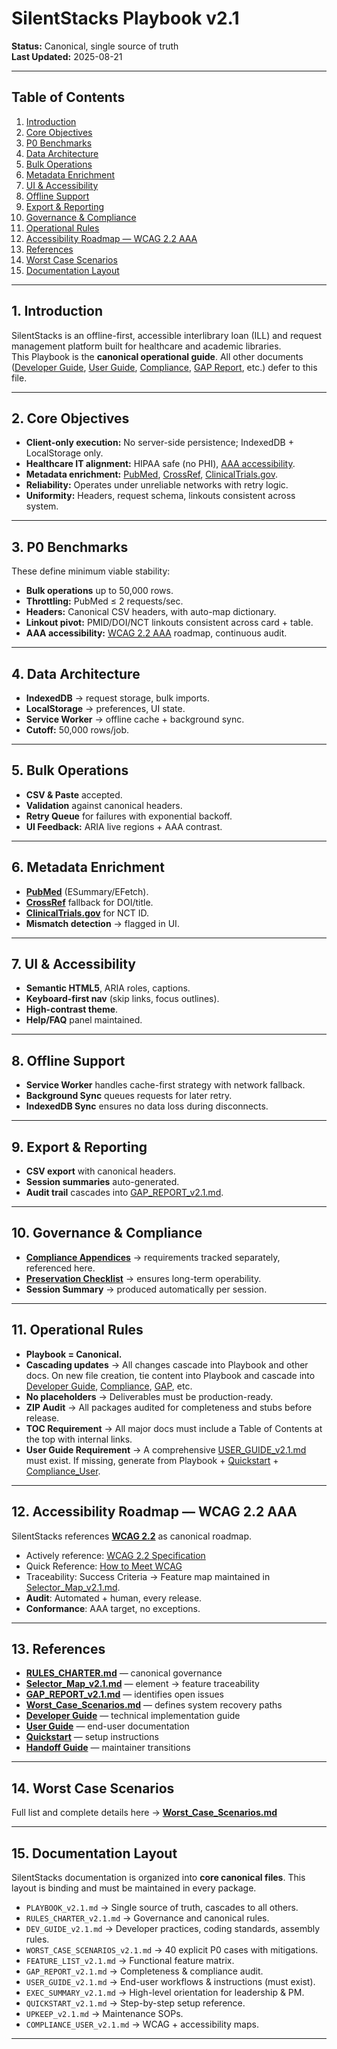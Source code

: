 # SilentStacks Playbook v2.1

**Status:** Canonical, single source of truth  
**Last Updated:** 2025-08-21  

---
## Table of Contents
1. [Introduction](#1-introduction)  
2. [Core Objectives](#2-core-objectives)  
3. [P0 Benchmarks](#3-p0-benchmarks)  
4. [Data Architecture](#4-data-architecture)  
5. [Bulk Operations](#5-bulk-operations)  
6. [Metadata Enrichment](#6-metadata-enrichment)  
7. [UI & Accessibility](#7-ui--accessibility)  
8. [Offline Support](#8-offline-support)  
9. [Export & Reporting](#9-export--reporting)  
10. [Governance & Compliance](#10-governance--compliance)  
11. [Operational Rules](#11-operational-rules)  
12. [Accessibility Roadmap — WCAG 2.2 AAA](#12-accessibility-roadmap--wcag-22-aaa)  
13. [References](#13-references)  
14. [Worst Case Scenarios](#14-worst-case-scenarios)
15. [Documentation Layout](#15-documentation-layout)  

---

## 1. Introduction
SilentStacks is an offline-first, accessible interlibrary loan (ILL) and request management platform built for healthcare and academic libraries.  
This Playbook is the **canonical operational guide**. All other documents ([Developer Guide](./DEVELOPER_GUIDE_v2.1.md), [User Guide](./COMPREHENSIVE_USER_GUIDE_v2.1.md), [Compliance](./COMPLIANCE_APPENDIX.md), [GAP Report](./GAP_REPORT_v2.1.md), etc.) defer to this file.

---

## 2. Core Objectives
- **Client-only execution:** No server-side persistence; IndexedDB + LocalStorage only.
- **Healthcare IT alignment:** HIPAA safe (no PHI), [AAA accessibility](https://www.w3.org/TR/WCAG22/).
- **Metadata enrichment:** [PubMed](https://pubmed.ncbi.nlm.nih.gov/), [CrossRef](https://www.crossref.org/), [ClinicalTrials.gov](https://clinicaltrials.gov/).
- **Reliability:** Operates under unreliable networks with retry logic.
- **Uniformity:** Headers, request schema, linkouts consistent across system.

---

## 3. P0 Benchmarks
These define minimum viable stability:

- **Bulk operations** up to 50,000 rows.
- **Throttling:** PubMed ≤ 2 requests/sec.
- **Headers:** Canonical CSV headers, with auto-map dictionary.
- **Linkout pivot:** PMID/DOI/NCT linkouts consistent across card + table.
- **AAA accessibility:** [WCAG 2.2 AAA](https://www.w3.org/TR/WCAG22/) roadmap, continuous audit.

---

## 4. Data Architecture
- **IndexedDB** → request storage, bulk imports.
- **LocalStorage** → preferences, UI state.
- **Service Worker** → offline cache + background sync.
- **Cutoff:** 50,000 rows/job.

---

## 5. Bulk Operations
- **CSV & Paste** accepted.
- **Validation** against canonical headers.
- **Retry Queue** for failures with exponential backoff.
- **UI Feedback:** ARIA live regions + AAA contrast.

---

## 6. Metadata Enrichment
- **[PubMed](https://pubmed.ncbi.nlm.nih.gov/)** (ESummary/EFetch).
- **[CrossRef](https://www.crossref.org/)** fallback for DOI/title.
- **[ClinicalTrials.gov](https://clinicaltrials.gov/)** for NCT ID.
- **Mismatch detection** → flagged in UI.

---

## 7. UI & Accessibility
- **Semantic HTML5**, ARIA roles, captions.
- **Keyboard-first nav** (skip links, focus outlines).
- **High-contrast theme**.
- **Help/FAQ** panel maintained.

---
## 8. Offline Support
- **Service Worker** handles cache-first strategy with network fallback.
- **Background Sync** queues requests for later retry.
- **IndexedDB Sync** ensures no data loss during disconnects.

---

## 9. Export & Reporting
- **CSV export** with canonical headers.
- **Session summaries** auto-generated.
- **Audit trail** cascades into [GAP_REPORT_v2.1.md](./GAP_REPORT_v2.1.md).

---

## 10. Governance & Compliance
- **[Compliance Appendices](./COMPLIANCE_APPENDIX.md)** → requirements tracked separately, referenced here.
- **[Preservation Checklist](./PRESERVATION_CHECKLIST.md)** → ensures long-term operability.
- **Session Summary** → produced automatically per session.

---

## 11. Operational Rules
- **Playbook = Canonical.**
- **Cascading updates** → All changes cascade into Playbook and other docs. On new file creation, tie content into Playbook and cascade into [Developer Guide](./DEVELOPER_GUIDE_v2.1.md), [Compliance](./COMPLIANCE_APPENDIX.md), [GAP](./GAP_REPORT_v2.1.md), etc.
- **No placeholders** → Deliverables must be production-ready.
- **ZIP Audit** → All packages audited for completeness and stubs before release.
- **TOC Requirement** → All major docs must include a Table of Contents at the top with internal links.
- **User Guide Requirement** → A comprehensive [USER_GUIDE_v2.1.md](./COMPREHENSIVE_USER_GUIDE_v2.1.md) must exist. If missing, generate from Playbook + [Quickstart](./QUICKSTART_v2.1.md) + [Compliance_User](./COMPLIANCE_APPENDIX_User.md).

---

## 12. Accessibility Roadmap — WCAG 2.2 AAA
SilentStacks references **[WCAG 2.2](https://www.w3.org/TR/WCAG22/)** as canonical roadmap.  
- Actively reference: [WCAG 2.2 Specification](https://www.w3.org/TR/WCAG22/)  
- Quick Reference: [How to Meet WCAG](https://www.w3.org/WAI/WCAG22/quickref/)
- Traceability: Success Criteria → Feature map maintained in [Selector_Map_v2.1.md](./Selector_Map_v2.1.md).  
- **Audit**: Automated + human, every release.  
- **Conformance**: AAA target, no exceptions.

---

## 13. References
- **[RULES_CHARTER.md](./RULES_CHARTER.md)** — canonical governance
- **[Selector_Map_v2.1.md](./Selector_Map_v2.1.md)** — element → feature traceability
- **[GAP_REPORT_v2.1.md](./GAP_REPORT_v2.1.md)** — identifies open issues
- **[Worst_Case_Scenarios.md](./Worst_Case_Scenarios.md)** — defines system recovery paths
- **[Developer Guide](./DEVELOPER_GUIDE_v2.1.md)** — technical implementation guide
- **[User Guide](./COMPREHENSIVE_USER_GUIDE_v2.1.md)** — end-user documentation
- **[Quickstart](./QUICKSTART_v2.1.md)** — setup instructions
- **[Handoff Guide](./HANDOFF_GUIDE.md)** — maintainer transitions

---

## 14. Worst Case Scenarios

Full list and complete details here → **[Worst_Case_Scenarios.md](./Worst_Case_Scenarios.md)**

---

## 15. Documentation Layout

SilentStacks documentation is organized into **core canonical files**. This layout is binding and must be maintained in every package.

* `PLAYBOOK_v2.1.md` → Single source of truth, cascades to all others.
* `RULES_CHARTER_v2.1.md` → Governance and canonical rules.
* `DEV_GUIDE_v2.1.md` → Developer practices, coding standards, assembly rules.
* `WORST_CASE_SCENARIOS_v2.1.md` → 40 explicit P0 cases with mitigations.
* `FEATURE_LIST_v2.1.md` → Functional feature matrix.
* `GAP_REPORT_v2.1.md` → Completeness & compliance audit.
* `USER_GUIDE_v2.1.md` → End-user workflows & instructions (must exist).
* `EXEC_SUMMARY_v2.1.md` → High-level orientation for leadership & PM.
* `QUICKSTART_v2.1.md` → Step-by-step setup reference.
* `UPKEEP_v2.1.md` → Maintenance SOPs.
* `COMPLIANCE_USER_v2.1.md` → WCAG + accessibility maps.

---
